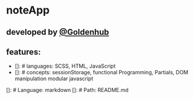 # noteApp
## developed by [@Goldenhub](https://github.io/goldenhub)
## features:
- []: # languages: SCSS, HTML, JavaScript
- []: # concepts: sessionStorage, functional Programming, Partials, DOM manipulation modular javascript


[]: # Language: markdown
[]: # Path: README.md
